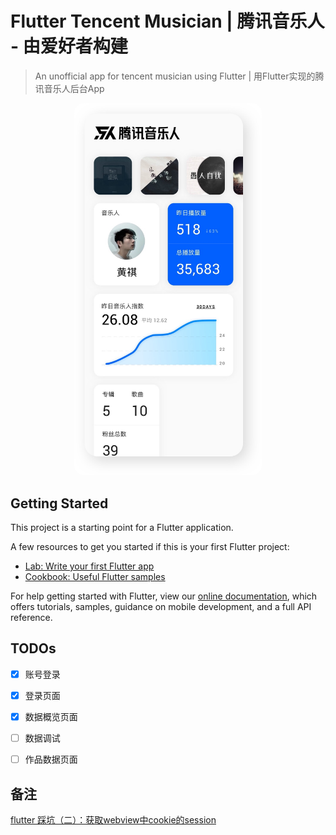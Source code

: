 # Flutter Tencent Musician | 腾讯音乐人 - 由爱好者构建

> An unofficial app for tencent musician using Flutter | 用Flutter实现的腾讯音乐人后台App

<p align="center">
<img src="./HomePage.jpg" width="300" style="border-radius: 15px" />
</p>

## Getting Started

This project is a starting point for a Flutter application.

A few resources to get you started if this is your first Flutter project:

- [Lab: Write your first Flutter app](https://flutter.dev/docs/get-started/codelab)
- [Cookbook: Useful Flutter samples](https://flutter.dev/docs/cookbook)

For help getting started with Flutter, view our 
[online documentation](https://flutter.dev/docs), which offers tutorials, 
samples, guidance on mobile development, and a full API reference.

## TODOs

- [x] 账号登录
- [x] 登录页面
- [x] 数据概览页面
- [ ] 数据调试
- [ ] 作品数据页面


## 备注

[flutter 踩坑（二）：获取webview中cookie的session](https://www.jianshu.com/p/55092eb06c17)